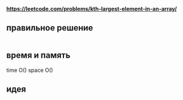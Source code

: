**https://leetcode.com/problems/kth-largest-element-in-an-array/**

## правильное решение
```python

```

## время и память
time  O()
space O()

## идея